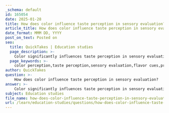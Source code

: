 ```yaml
---
_schema: default
id: 165054
date: 2025-01-28
title: How does color influence taste perception in sensory evaluation?
article_title: How does color influence taste perception in sensory evaluation?
date_format: MMM DD, YYYY
post_on_text: Posted on
seo:
  title: QuickTakes | Education studies
  page_description: >-
    Color significantly influences taste perception in sensory evaluation, affecting flavor identification, consumer acceptance, and product testing outcomes.
  page_keywords: >-
    color perception,taste perception,sensory evaluation,flavor cues,product testing,color influence,consumer acceptance,flavor identification,color intrusions,sensory experience
author: QuickTakes
question: >-
    How does color influence taste perception in sensory evaluation?
answer: >-
    Color significantly influences taste perception in sensory evaluation, as evidenced by various studies and practical applications in product testing. Here are some key points that illustrate this relationship:\n\n1. **Color as a Flavor Cue**: Color serves as a visual cue that can shape expectations about flavor. For instance, a beverage that is red may be expected to taste like cherry, while the same beverage in a different color, such as pink, might be associated with strawberry. This expectation can lead to different taste perceptions, even if the actual flavor is the same. This phenomenon highlights how color can create biases in flavor identification.\n\n2. **Case Studies in Sensory Evaluation**: In practical sensory evaluation exercises, such as taste testing, participants have been shown to misidentify flavors based on color. For example, a lemon tea product that was mistakenly colored red led to participants perceiving it as a different flavor altogether. This misidentification underscores the importance of aligning color with expected flavor profiles to avoid confusion.\n\n3. **Adjustments in Product Development**: To enhance consumer acceptance and accurate flavor identification, adjustments in color are often made during product development. For instance, ensuring that an apple-flavored drink is colored appropriately (e.g., green or yellow) can help consumers correctly identify the flavor, thereby improving their overall experience.\n\n4. **Color Intrusions**: The concept of color intrusions refers to instances where the color of a product interferes with flavor identification. For example, a red liquid might be mistaken for a cherry flavor, even if it is a different flavor altogether. This can lead to inaccurate assessments in sensory evaluations and product testing.\n\n5. **Integration with Other Sensory Inputs**: Color perception does not operate in isolation; it interacts with other sensory modalities. The integration of visual cues, including color, with taste and smell contributes to a cohesive sensory experience. This complexity emphasizes the need for careful consideration of color in sensory evaluation methodologies.\n\nIn summary, color plays a crucial role in taste perception, influencing how flavors are identified and experienced. This relationship is vital for sensory evaluation, product testing, and consumer satisfaction, making it essential for researchers and product developers to consider color carefully in their designs and evaluations.
subject: Education studies
file_name: how-does-color-influence-taste-perception-in-sensory-evaluation.md
url: /learn/education-studies/questions/how-does-color-influence-taste-perception-in-sensory-evaluation
---
```


&nbsp;